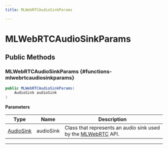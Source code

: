 ```yaml
---
title: MLWebRTCAudioSinkParams

---
```


# MLWebRTCAudioSinkParams










## Public Methods

###  MLWebRTCAudioSinkParams {#functions-mlwebrtcaudiosinkparams}

```csharp
public MLWebRTCAudioSinkParams(
    AudioSink audioSink
)
```


**Parameters**

| Type | Name  | Description  | 
|--|--|--|
| [AudioSink](/versioned_docs/version-22-May-2023/unity-api/api/UnityEngine.XR.MagicLeap/MLWebRTC/AudioSink/UnityEngine.XR.MagicLeap.MLWebRTC.AudioSink.md) |audioSink|Class that represents an audio sink used by the [MLWebRTC](/versioned_docs/version-22-May-2023/unity-api/api/UnityEngine.XR.MagicLeap/MLWebRTC/UnityEngine.XR.MagicLeap.MLWebRTC.md) API. |






-----------


